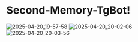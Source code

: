 # Second-Memory-TgBot!
![2025-04-20_19-57-58](https://github.com/user-attachments/assets/03152730-fcda-4fb2-9f37-1d66b24369de)
![2025-04-20_20-02-06](https://github.com/user-attachments/assets/757adc52-8272-404e-aaf5-836809202266)
![2025-04-20_20-03-56](https://github.com/user-attachments/assets/a1d91961-1819-4838-9c26-aa8ff7d154a3)
